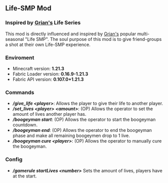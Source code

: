 ## Life-SMP Mod
### Inspired by [Grian's](https://www.youtube.com/c/grian) Life Series

This mod is directly influenced and inspired by [Grian's](https://www.youtube.com/c/grian) popular multi-seasonal "Life SMP".
The soul purpose of this mod is to give friend-groups a shot at their own Life-SMP experience.

### Enviroment

- Minecraft version: **1.21.3**
- Fabric Loader version: **0.16.9-1.21.3**
- Fabric API version: **0.107.0+1.21.3**

### Commands

- ***/give_life \<player>***: Allows the player to give their life to another player.
- ***/set_lives \<player> \<amount>***: (OP) Allows the operator to set the amount of lives another player has.
- ***/boogeyman start***: (OP) Allows the operator to start the boogeyman countdown.
- ***/boogeyman end***: (OP) Allows the operator to end the boogeyman phase and make all remaining boogeymen drop to 1 live.
- ***/boogeyman cure \<player>***: (OP) Allows the operator to manually cure the boogeyman.

### Config

- ***/gamerule startLives \<number>*** Sets the amount of lives, players have at the start.
